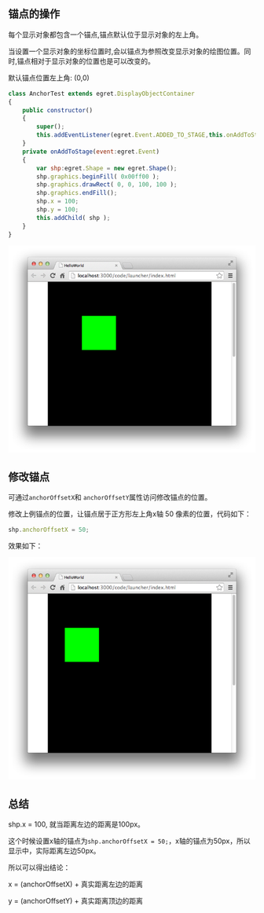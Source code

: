 



## 锚点的操作



每个显示对象都包含一个锚点,锚点默认位于显示对象的左上角。

 当设置一个显示对象的坐标位置时,会以锚点为参照改变显示对象的绘图位置。同时,锚点相对于显示对象的位置也是可以改变的。



默认锚点位置左上角: (0,0)



````javascript
class AnchorTest extends egret.DisplayObjectContainer
{
    public constructor()
    {
        super();
        this.addEventListener(egret.Event.ADDED_TO_STAGE,this.onAddToStage,this);
    }
    private onAddToStage(event:egret.Event)
    {
        var shp:egret.Shape = new egret.Shape();
        shp.graphics.beginFill( 0x00ff00 );
        shp.graphics.drawRect( 0, 0, 100, 100 );
        shp.graphics.endFill();
        shp.x = 100;
        shp.y = 100;
        this.addChild( shp );
    }
}
````



![](./images/1.png)



## 修改锚点

可通过`anchorOffsetX`和 `anchorOffsetY`属性访问修改锚点的位置。



修改上例锚点的位置，让锚点居于正方形左上角x轴 50 像素的位置，代码如下：

```javascript
shp.anchorOffsetX = 50;
```

效果如下：



![](./images/2.png)



## 总结

shp.x = 100, 就当距离左边的距离是100px。

这个时候设置x轴的锚点为`shp.anchorOffsetX = 50;`，x轴的锚点为50px，所以显示中，实际距离左边50px。



所以可以得出结论： 

x = (anchorOffsetX) + 真实距离左边的距离

y = (anchorOffsetY) + 真实距离顶边的距离

